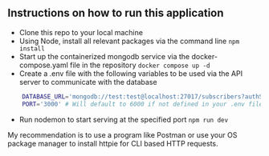 ## Instructions on how to run this application
- Clone this repo to your local machine
- Using Node, install all relevant packages via the command line
```npm install```
- Start up the containerized mongodb service via the docker-compose.yaml file in the repository
```docker compose up -d```
- Create a .env file with the following variables to be used via the API server to communicate with the database
```bash
    DATABASE_URL='mongodb://test:test@localhost:27017/subscribers?authSource=admin'
    PORT='3000' # Will default to 6000 if not defined in your .env file
```
- Run nodemon to start serving at the specified port
``` npm run dev ```

My recommendation is to use a program like Postman or use your OS package manager to install httpie for CLI based HTTP requests.
